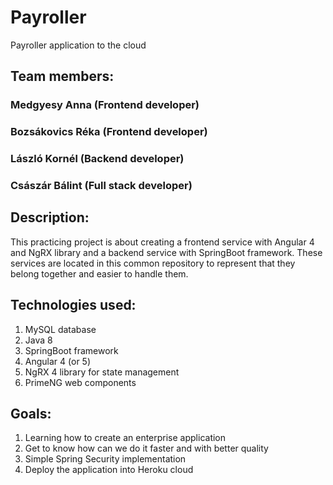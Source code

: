 # Payroller

Payroller application to the cloud

## Team members:

### Medgyesy Anna (Frontend developer)
### Bozsákovics Réka (Frontend developer)
### László Kornél (Backend developer)
### Császár Bálint (Full stack developer)

## Description:

This practicing project is about creating a frontend service with Angular 4 and NgRX library and a backend service with SpringBoot
framework. These services are located in this common repository to represent that they belong together and easier to handle them.

## Technologies used:

1. MySQL database
2. Java 8
3. SpringBoot framework
4. Angular 4 (or 5)
5. NgRX 4 library for state management
6. PrimeNG web components

## Goals:

1. Learning how to create an enterprise application
2. Get to know how can we do it faster and with better quality
3. Simple Spring Security implementation
4. Deploy the application into Heroku cloud
